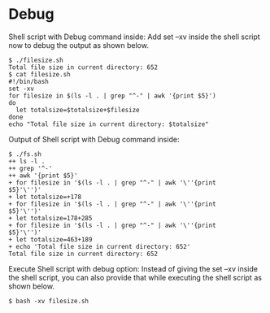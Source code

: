# Debug

Shell script with Debug command inside: Add set –xv inside the shell script now to debug the output as shown below.

```text
$ ./filesize.sh
Total file size in current directory: 652
$ cat filesize.sh
#!/bin/bash
set -xv
for filesize in $(ls -l . | grep "^-" | awk '{print $5}')
do
  let totalsize=$totalsize+$filesize
done
echo "Total file size in current directory: $totalsize"
```

Output of Shell script with Debug command inside:

```text
$ ./fs.sh
++ ls -l .
++ grep '^-'
++ awk '{print $5}'
+ for filesize in '$(ls -l . | grep "^-" | awk '\''{print
$5}'\'')'
+ let totalsize=+178
+ for filesize in '$(ls -l . | grep "^-" | awk '\''{print
$5}'\'')'
+ let totalsize=178+285
+ for filesize in '$(ls -l . | grep "^-" | awk '\''{print
$5}'\'')'
+ let totalsize=463+189
+ echo 'Total file size in current directory: 652'
Total file size in current directory: 652
```

Execute Shell script with debug option: Instead of giving the set –xv inside the shell script, you can also provide that while executing the shell script as shown below.

```text
$ bash -xv filesize.sh
```

